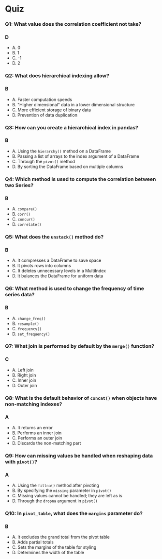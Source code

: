 # Quiz

### Q1: What value does the correlation coefficient not take?
### D
- A. 0
- B. 1
- C. -1
- D. 2

### Q2: What does hierarchical indexing allow?
### B
- A. Faster computation speeds
- B. "Higher dimensional" data in a lower dimensional structure
- C. More efficient storage of binary data
- D. Prevention of data duplication

### Q3: How can you create a hierarchical index in pandas?
### B
- A. Using the `hierarchy()` method on a DataFrame
- B. Passing a list of arrays to the index argument of a DataFrame
- C. Through the `pivot()` method
- D. By sorting the DataFrame based on multiple columns

### Q4: Which method is used to compute the correlation between two Series?
### B
- A. `compare()`
- B. `corr()`
- C. `concur()`
- D. `correlate()`

### Q5: What does the `unstack()` method do?
### B
- A. It compresses a DataFrame to save space
- B. It pivots rows into columns
- C. It deletes unnecessary levels in a MultiIndex
- D. It balances the DataFrame for uniform data

### Q6: What method is used to change the frequency of time series data?
### B
- A. `change_freq()`
- B. `resample()`
- C. `frequency()`
- D. `set_frequency()`

### Q7: What join is performed by default by the `merge()` function?
### C
- A. Left join
- B. Right join
- C. Inner join
- D. Outer join

### Q8: What is the default behavior of `concat()` when objects have non-matching indexes?
### A
- A. It returns an error
- B. Performs an inner join
- C. Performs an outer join
- D. Discards the non-matching part

### Q9: How can missing values be handled when reshaping data with `pivot()`?
### A
- A. Using the `fillna()` method after pivoting
- B. By specifying the `missing` parameter in `pivot()`
- C. Missing values cannot be handled; they are left as is
- D. Through the `dropna` argument in `pivot()`

### Q10: In `pivot_table`, what does the `margins` parameter do?
### B
- A. It excludes the grand total from the pivot table
- B. Adds partial totals
- C. Sets the margins of the table for styling
- D. Determines the width of the table
